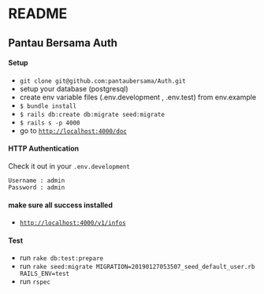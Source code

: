 # README
## Pantau Bersama Auth

#### Setup
- `git clone git@github.com:pantaubersama/Auth.git`
- setup your database (postgresql)
- create env variable files (.env.development , .env.test) from env.example
- `$ bundle install`
- `$ rails db:create db:migrate seed:migrate`
- `$ rails s -p 4000`
- go to [`http://localhost:4000/doc`](http://localhost:4000/doc)

#### HTTP Authentication

Check it out in your `.env.development`

```
Username : admin
Password : admin
```

#### make sure all success installed
- [`http://localhost:4000/v1/infos`](http://localhost:4000/v1/infos)


#### Test

- run `rake db:test:prepare`
- run `rake seed:migrate MIGRATION=20190127053507_seed_default_user.rb RAILS_ENV=test`
- run `rspec`